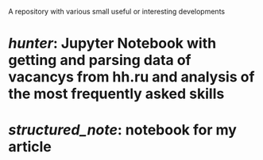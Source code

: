 A repository with various small useful or interesting developments
# *hunter*: Jupyter Notebook with getting and parsing data of vacancys from hh.ru and analysis of the most frequently asked skills
# *structured_note*: notebook for my article 
